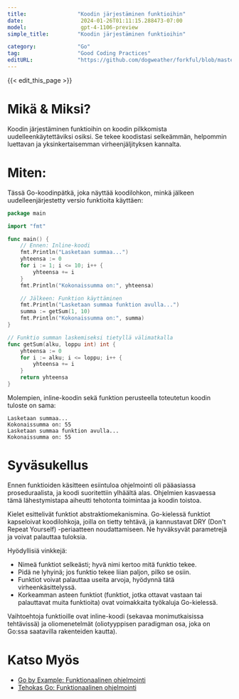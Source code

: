 ```yaml
---
title:                "Koodin järjestäminen funktioihin"
date:                  2024-01-26T01:11:15.288473-07:00
model:                 gpt-4-1106-preview
simple_title:         "Koodin järjestäminen funktioihin"

category:             "Go"
tag:                  "Good Coding Practices"
editURL:              "https://github.com/dogweather/forkful/blob/master/content/fi/go/organizing-code-into-functions.md"
---
```


{{< edit_this_page >}}

# Mikä & Miksi?
Koodin järjestäminen funktioihin on koodin pilkkomista uudelleenkäytettäviksi osiksi. Se tekee koodistasi selkeämmän, helpommin luettavan ja yksinkertaisemman virheenjäljityksen kannalta.

# Miten:
Tässä Go-koodinpätkä, joka näyttää koodilohkon, minkä jälkeen uudelleenjärjestetty versio funktioita käyttäen:

```go
package main

import "fmt"

func main() {
    // Ennen: Inline-koodi
    fmt.Println("Lasketaan summaa...")
    yhteensa := 0
    for i := 1; i <= 10; i++ {
        yhteensa += i
    }
    fmt.Println("Kokonaissumma on:", yhteensa)

    // Jälkeen: Funktion käyttäminen
    fmt.Println("Lasketaan summaa funktion avulla...")
    summa := getSum(1, 10)
    fmt.Println("Kokonaissumma on:", summa)
}

// Funktio summan laskemiseksi tietyllä välimatkalla
func getSum(alku, loppu int) int {
    yhteensa := 0
    for i := alku; i <= loppu; i++ {
        yhteensa += i
    }
    return yhteensa
}
```

Molempien, inline-koodin sekä funktion perusteella toteutetun koodin tuloste on sama:

```
Lasketaan summaa...
Kokonaissumma on: 55
Lasketaan summaa funktion avulla...
Kokonaissumma on: 55
```

# Syväsukellus
Ennen funktioiden käsitteen esiintuloa ohjelmointi oli pääasiassa proseduraalista, ja koodi suoritettiin ylhäältä alas. Ohjelmien kasvaessa tämä lähestymistapa aiheutti tehotonta toimintaa ja koodin toistoa.

Kielet esittelivät funktiot abstraktiomekanismina. Go-kielessä funktiot kapseloivat koodilohkoja, joilla on tietty tehtävä, ja kannustavat DRY (Don't Repeat Yourself) -periaatteen noudattamiseen. Ne hyväksyvät parametrejä ja voivat palauttaa tuloksia.

Hyödyllisiä vinkkejä:
- Nimeä funktiot selkeästi; hyvä nimi kertoo mitä funktio tekee.
- Pidä ne lyhyinä; jos funktio tekee liian paljon, pilko se osiin.
- Funktiot voivat palauttaa useita arvoja, hyödynnä tätä virheenkäsittelyssä.
- Korkeamman asteen funktiot (funktiot, jotka ottavat vastaan tai palauttavat muita funktioita) ovat voimakkaita työkaluja Go-kielessä.

Vaihtoehtoja funktioille ovat inline-koodi (sekavaa monimutkaisissa tehtävissä) ja oliomenetelmät (oliotyyppisen paradigman osa, joka on Go:ssa saatavilla rakenteiden kautta).

# Katso Myös
- [Go by Example: Funktionaalinen ohjelmointi](https://gobyexample.com/functions)
- [Tehokas Go: Funktionaalinen ohjelmointi](https://golang.org/doc/effective_go#functions)
